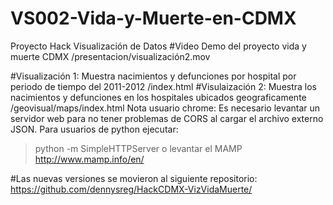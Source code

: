 # VS002-Vida-y-Muerte-en-CDMX
Proyecto Hack Visualización de Datos
#Video Demo del proyecto vida y muerte CDMX
/presentacion/visualización2.mov

#Visualización 1: Muestra nacimientos y defunciones por hospital por periodo de tiempo del 2011-2012 
/index.html
#Visulaización 2: Muestra los nacimientos y defunciones en los hospitales ubicados geograficamente
/geovisual/maps/index.html
Nota usuario chrome: Es necesario levantar un servidor web para no tener problemas de CORS al cargar el archivo externo JSON.
Para usuarios de python ejecutar: 
> python -m SimpleHTTPServer
o levantar el MAMP http://www.mamp.info/en/

#Las nuevas versiones se movieron al siguiente repositorio: https://github.com/dennysreg/HackCDMX-VizVidaMuerte/
